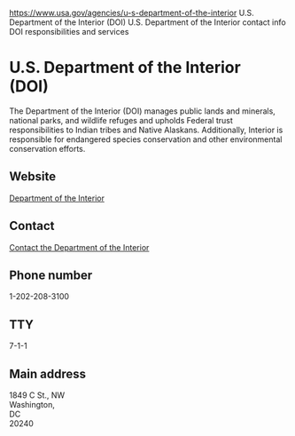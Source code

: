 

https://www.usa.gov/agencies/u-s-department-of-the-interior
U.S. Department of the Interior (DOI)
U.S. Department of the Interior contact info
DOI responsibilities and services

U.S. Department of the Interior  
(DOI)  
=====================================

The Department of the Interior (DOI) manages public lands and minerals, national parks, and wildlife refuges and upholds Federal trust responsibilities to Indian tribes and Native Alaskans. Additionally, Interior is responsible for endangered species conservation and other environmental conservation efforts.

Website
-------

[Department of the Interior](https://www.doi.gov/)

Contact
-------

[Contact the Department of the Interior](https://www.doi.gov/contact-us)

Phone number
------------

1-202-208-3100

TTY
---

7-1-1

Main address
------------

1849 C St., NW  
Washington,  
DC  
20240
